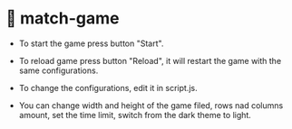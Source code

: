# :checkered_flag: match-game

* To start the game press button "Start".

* To reload game press button "Reload", it will restart the game with the same configurations.

* To change the configurations, edit it in script.js. 

* You can change width and height of the game filed, rows nad columns amount, set the time limit, 
switch from the dark theme to light.
